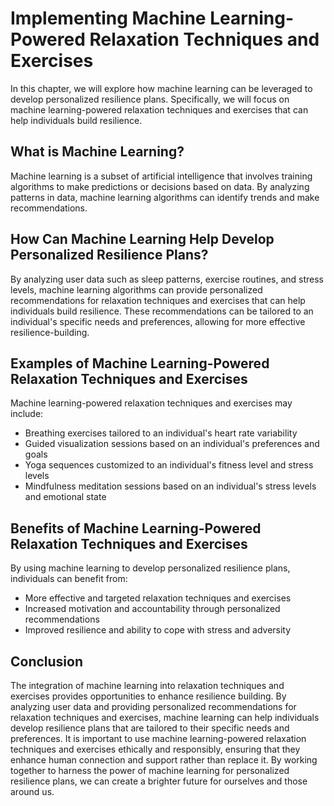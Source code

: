 Implementing Machine Learning-Powered Relaxation Techniques and Exercises
===================================================================================================================================================

In this chapter, we will explore how machine learning can be leveraged to develop personalized resilience plans. Specifically, we will focus on machine learning-powered relaxation techniques and exercises that can help individuals build resilience.

What is Machine Learning?
-------------------------

Machine learning is a subset of artificial intelligence that involves training algorithms to make predictions or decisions based on data. By analyzing patterns in data, machine learning algorithms can identify trends and make recommendations.

How Can Machine Learning Help Develop Personalized Resilience Plans?
--------------------------------------------------------------------

By analyzing user data such as sleep patterns, exercise routines, and stress levels, machine learning algorithms can provide personalized recommendations for relaxation techniques and exercises that can help individuals build resilience. These recommendations can be tailored to an individual's specific needs and preferences, allowing for more effective resilience-building.

Examples of Machine Learning-Powered Relaxation Techniques and Exercises
------------------------------------------------------------------------

Machine learning-powered relaxation techniques and exercises may include:

* Breathing exercises tailored to an individual's heart rate variability
* Guided visualization sessions based on an individual's preferences and goals
* Yoga sequences customized to an individual's fitness level and stress levels
* Mindfulness meditation sessions based on an individual's stress levels and emotional state

Benefits of Machine Learning-Powered Relaxation Techniques and Exercises
------------------------------------------------------------------------

By using machine learning to develop personalized resilience plans, individuals can benefit from:

* More effective and targeted relaxation techniques and exercises
* Increased motivation and accountability through personalized recommendations
* Improved resilience and ability to cope with stress and adversity

Conclusion
----------

The integration of machine learning into relaxation techniques and exercises provides opportunities to enhance resilience building. By analyzing user data and providing personalized recommendations for relaxation techniques and exercises, machine learning can help individuals develop resilience plans that are tailored to their specific needs and preferences. It is important to use machine learning-powered relaxation techniques and exercises ethically and responsibly, ensuring that they enhance human connection and support rather than replace it. By working together to harness the power of machine learning for personalized resilience plans, we can create a brighter future for ourselves and those around us.


